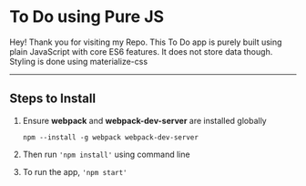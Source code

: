 To Do using Pure JS
===================


Hey! Thank you for visiting my Repo. This To Do app is purely built using plain JavaScript with core ES6 features. It does not store data though. Styling is done using materialize-css

----------


Steps to Install
-------------


 1. Ensure **webpack** and **webpack-dev-server** are installed globally
	 
    `npm --install -g webpack webpack-dev-server`
    
 2. Then run `'npm install'` using command line
 3. To run the app, `'npm start'`